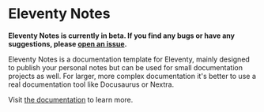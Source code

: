 # Eleventy Notes

**Eleventy Notes is currently in beta. If you find any bugs or have any suggestions, please [open an issue](https://github.com/rothsandro/eleventy-notes/issues).**

Eleventy Notes is a documentation template for Eleventy, mainly designed to publish your personal notes but can be used for small documentation projects as well. For larger, more complex documentation it's better to use a real documentation tool like Docusaurus or Nextra.

Visit [the documentation](https://eleventy-notes.sandroroth.com) to learn more.
